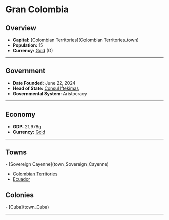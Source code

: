 <!--UNDEDITED FILE, remove this entire line if this file has been edited!-->
# <!--NAME-->Gran Colombia<!--NAME-->

## Overview

- **Capital:** <!--CAPITAL_LINK-->[Colombian Territories](Colombian Territories_town)<!--CAPITAL_LINK-->
- **Population:** <!--POPULATION-->15<!--POPULATION-->
- **Currency:** <!--CURRENCY_LINK-->[Gold](Gold_currency)<!--CURRENCY_LINK--> (<!--CURRENCY_ABV-->G<!--CURRENCY_ABV-->)

---

## Government

- **Date Founded:** <!--FOUNDED-->June 22, 2024<!--FOUNDED-->
- **Head of State:** <!--LEADER_TITLE_LINK-->[Consul Iftekimas](Iftekimas_user)<!--LEADER_TITLE_LINK-->
- **Governmental System:** <!--GOVERNMENT-->Aristocracy<!--GOVERNMENT-->

---

## Economy

- **GDP:** <!--GDP-->21,978g<!--GDP-->
- **Currency:** <!--CURRENCY_LINK-->[Gold](Gold_currency)<!--CURRENCY_LINK-->

---

## Towns

<!--TOWNS-->- [Sovereign Cayenne](town_Sovereign_Cayenne)
- [Colombian Territories](town_Colombian_Territories)
- [Ecuador](town_Ecuador)<!--TOWNS-->

## Colonies

<!--COLONIES-->- [Cuba](town_Cuba)<!--COLONIES-->

---